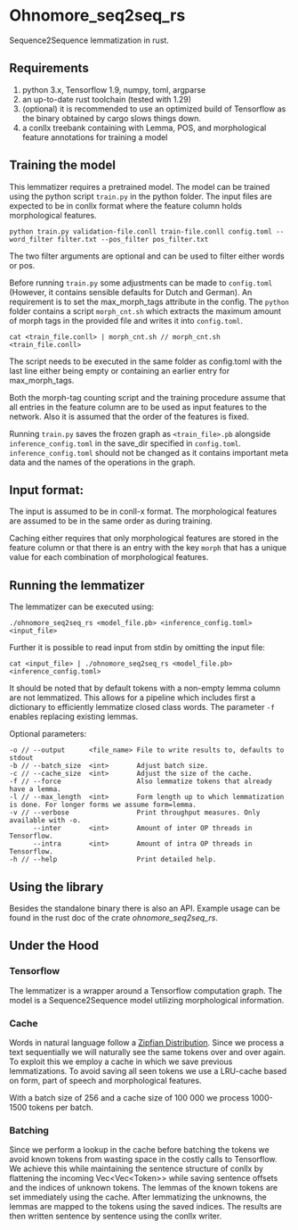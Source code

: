 # Ohnomore_seq2seq_rs
Sequence2Sequence lemmatization in rust.

## Requirements

1. python 3.x, Tensorflow 1.9, numpy, toml, argparse
2. an up-to-date rust toolchain (tested with 1.29)
3. (optional) it is recommended to use an optimized build of Tensorflow as the binary obtained by cargo slows things down.
4. a conllx treebank containing with Lemma, POS, and morphological feature annotations for training a model

## Training the model

This lemmatizer requires a pretrained model. The model can be trained using the python script `train.py` in the python folder. The input files are expected to be in conllx format where the feature column holds morphological features.

    python train.py validation-file.conll train-file.conll config.toml --word_filter filter.txt --pos_filter pos_filter.txt
 
The two filter arguments are optional and can be used to filter either words or pos.

Before running `train.py` some adjustments can be made to `config.toml` (However, it contains sensible defaults for Dutch and German). An requirement is to set the max_morph_tags attribute in the config. The `python` folder contains a script `morph_cnt.sh` which extracts the maximum amount of morph tags in the provided file and writes it into `config.toml`.

    cat <train_file.conll> | morph_cnt.sh // morph_cnt.sh <train_file.conll>

The script needs to be executed in the same folder as config.toml with the last line either being empty or containing an earlier entry for max_morph_tags.

Both the morph-tag counting script and the training procedure assume that all entries in the feature column are to be used as input features to the network. Also it is assumed that the order of the features is fixed.

Running `train.py` saves the frozen graph as `<train_file>.pb` alongside `inference_config.toml` in the save_dir specified in `config.toml`. `inference_config.toml` should not be changed as it contains important meta data and the names of the operations in the graph.

## Input format:

The input is assumed to be in conll-x format. The morphological features are assumed to be in the same order as during training. 

Caching either requires that only morphological features are stored in the feature column or that there is an entry with the key `morph` that has a unique value for each combination of morphological features.


## Running the lemmatizer

The lemmatizer can be executed using:

    ./ohnomore_seq2seq_rs <model_file.pb> <inference_config.toml> <input_file>

Further it is possible to read input from stdin by omitting the input file:

    cat <input_file> | ./ohnomore_seq2seq_rs <model_file.pb> <inference_config.toml>

It should be noted that by default tokens with a non-empty lemma column are not lemmatized. This allows for a pipeline which includes first a dictionary to efficiently lemmatize closed class words. The parameter `-f` enables replacing existing lemmas. 

Optional parameters:

    -o // --output      <file_name> File to write results to, defaults to stdout
    -b // --batch_size  <int>       Adjust batch size.
    -c // --cache_size  <int>       Adjust the size of the cache.
    -f // --force                   Also lemmatize tokens that already have a lemma.
    -l // --max_length  <int>       Form length up to which lemmatization is done. For longer forms we assume form=lemma.
    -v // --verbose                 Print throughput measures. Only available with -o.
          --inter       <int>       Amount of inter OP threads in Tensorflow.
          --intra       <int>       Amount of intra OP threads in Tensorflow.
    -h // --help                    Print detailed help.

## Using the library

Besides the standalone binary there is also an API. Example usage can be found in the rust doc of the crate *ohnomore_seq2seq_rs*.

## Under the Hood

### Tensorflow

The lemmatizer is a wrapper around a Tensorflow computation graph. The model is a Sequence2Sequence model utilizing morphological information.

### Cache

Words in natural language follow a [Zipfian Distribution](https://en.wikipedia.org/wiki/Zipf%27s_law). Since we process a text sequentially we will naturally see the same tokens over and over again. To exploit this we employ a cache in which we save previous lemmatizations. To avoid saving all seen tokens we use a LRU-cache based on form, part of speech and morphological features. 

With a batch size of 256 and a cache size of 100 000 we process 1000-1500 tokens per batch. 

### Batching

Since we perform a lookup in the cache before batching the tokens we avoid known tokens from wasting space in the costly calls to Tensorflow. We achieve this while maintaining the sentence structure of conllx by flattening the incoming Vec<Vec\<Token\>> while saving sentence offsets and the indices of unknown tokens. The lemmas of the known tokens are set immediately using the cache. After lemmatizing the unknowns, the lemmas are mapped to the tokens using the saved indices. The results are then written sentence by sentence using the conllx writer.
